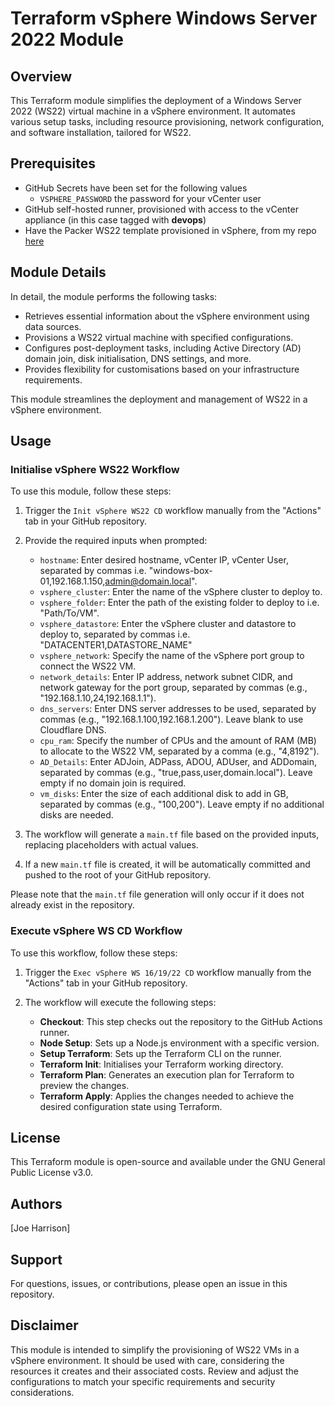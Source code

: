   # Terraform vSphere Windows Server 2022 Module

## Overview
This Terraform module simplifies the deployment of a Windows Server 2022 (WS22) virtual machine in a vSphere environment. It automates various setup tasks, including resource provisioning, network configuration, and software installation, tailored for WS22.

## Prerequisites
- GitHub Secrets have been set for the following values
   - `VSPHERE_PASSWORD` the password for your vCenter user
- GitHub self-hosted runner, provisioned with access to the vCenter appliance (in this case tagged with **devops**)
- Have the Packer WS22 template provisioned in vSphere, from my repo [here](https://github.com/sudo-kraken/multiplatform-packer-vsphere-actions/tree/main/VMware/Windows-2022)

## Module Details

In detail, the module performs the following tasks:

- Retrieves essential information about the vSphere environment using data sources.
- Provisions a WS22 virtual machine with specified configurations.
- Configures post-deployment tasks, including Active Directory (AD) domain join, disk initialisation, DNS settings, and more.
- Provides flexibility for customisations based on your infrastructure requirements.

This module streamlines the deployment and management of WS22 in a vSphere environment.

## Usage

### Initialise vSphere WS22 Workflow

To use this module, follow these steps:

1. Trigger the `Init vSphere WS22 CD` workflow manually from the "Actions" tab in your GitHub repository.

2. Provide the required inputs when prompted:

   - `hostname`: Enter desired hostname, vCenter IP, vCenter User, separated by commas i.e. "windows-box-01,192.168.1.150,admin@domain.local".
   - `vsphere_cluster`: Enter the name of the vSphere cluster to deploy to.
   - `vsphere_folder`: Enter the path of the existing folder to deploy to i.e. "Path/To/VM".
   - `vsphere_datastore`: Enter the vSphere cluster and datastore to deploy to, separated by commas i.e. "DATACENTER1,DATASTORE_NAME"
   - `vsphere_network`: Specify the name of the vSphere port group to connect the WS22 VM.
   - `network_details`: Enter IP address, network subnet CIDR, and network gateway for the port group, separated by commas (e.g., "192.168.1.10,24,192.168.1.1").
   - `dns_servers`: Enter DNS server addresses to be used, separated by commas (e.g., "192.168.1.100,192.168.1.200"). Leave blank to use Cloudflare DNS.
   - `cpu_ram`: Specify the number of CPUs and the amount of RAM (MB) to allocate to the WS22 VM, separated by a comma (e.g., "4,8192").
   - `AD_Details`: Enter ADJoin, ADPass, ADOU, ADUser, and ADDomain, separated by commas (e.g., "true,pass,user,domain.local"). Leave empty if no domain join is required.
   - `vm_disks`: Enter the size of each additional disk to add in GB, separated by commas (e.g., "100,200"). Leave empty if no additional disks are needed.

3. The workflow will generate a `main.tf` file based on the provided inputs, replacing placeholders with actual values.

4. If a new `main.tf` file is created, it will be automatically committed and pushed to the root of your GitHub repository.

Please note that the `main.tf` file generation will only occur if it does not already exist in the repository.

### Execute vSphere WS CD Workflow

To use this workflow, follow these steps:

1. Trigger the `Exec vSphere WS 16/19/22 CD` workflow manually from the "Actions" tab in your GitHub repository.

2. The workflow will execute the following steps:

   - **Checkout**: This step checks out the repository to the GitHub Actions runner.
   - **Node Setup**: Sets up a Node.js environment with a specific version.
   - **Setup Terraform**: Sets up the Terraform CLI on the runner.
   - **Terraform Init**: Initialises your Terraform working directory.
   - **Terraform Plan**: Generates an execution plan for Terraform to preview the changes.
   - **Terraform Apply**: Applies the changes needed to achieve the desired configuration state using Terraform.

## License

This Terraform module is open-source and available under the GNU General Public License v3.0.

## Authors

[Joe Harrison]

## Support

For questions, issues, or contributions, please open an issue in this repository.

## Disclaimer

This module is intended to simplify the provisioning of WS22 VMs in a vSphere environment. It should be used with care, considering the resources it creates and their associated costs. Review and adjust the configurations to match your specific requirements and security considerations.
